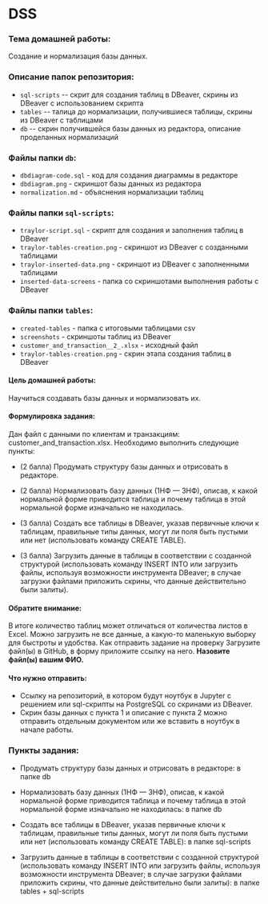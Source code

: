 # DSS

### Тема домашней работы:
Создание и нормализация базы данных.

### Описание папок репозитория:
- ```sql-scripts``` -- скрит для создания таблиц в DBeaver, скрины из DBeaver c использованием скрипта
- ```tables``` -- талица до нормализации, получившиеся таблицы, скрины из DBeaver c таблицами
- ```db``` -- скрин получившейся базы данных из редактора, описание проделанных нормализаций

### Файлы папки ```db```:

- ```dbdiagram-code.sql``` - код для создания диаграммы в редакторе
- ```dbdiagram.png``` - скриншот базы данных из редактора
- ```normalization.md``` - объяснения нормализации таблиц

### Файлы папки ```sql-scripts```:
- ```traylor-script.sql``` - скрипт для создания и заполнения таблиц в DBeaver
- ```traylor-tables-creation.png``` - скриншот из DBeaver c созданными таблицами
- ```traylor-inserted-data.png``` - скриншот из DBeaver c заполненными таблицами
- ```inserted-data-screens``` - папка со скриншотами выполнения работы с DBeaver

### Файлы папки ```tables```:
- ```created-tables``` - папка с итоговыми таблицами csv
- ```screenshots``` - скриншоты таблиц из DBeaver
- ```customer_and_transaction__2_.xlsx``` - исходный файл
- ```traylor-tables-creation.png``` - скрин этапа создания таблиц в DBeaver


#### Цель домашней работы:
Научиться создавать базы данных и нормализовать их.
#### Формулировка задания:
Дан файл с данными по клиентам и транзакциям: customer_and_transaction.xlsx.
Необходимо выполнить следующие пункты:

- (2 балла) Продумать структуру базы данных и отрисовать в редакторе.

- (2 балла) Нормализовать базу данных (1НФ — 3НФ), описав, к какой нормальной форме приводится таблица и почему таблица в этой нормальной форме изначально не находилась.

- (3 балла) Создать все таблицы в DBeaver, указав первичные ключи к таблицам, правильные типы данных, могут ли поля быть пустыми или нет (использовать команду CREATE TABLE).

- (3 балла) Загрузить данные в таблицы в соответствии с созданной структурой (использовать команду INSERT INTO или загрузить файлы, используя возможности инструмента DBeaver; в случае загрузки файлами приложить скрины, что данные действительно были залиты).

#### Обратите внимание:	
В итоге количество таблиц может отличаться от количества листов в Excel.
Можно загрузить не все данные, а какую-то маленькую выборку для быстроты и удобства.
Как отправить задание на проверку	Загрузите файл(ы) в GitHub, в форму приложите ссылку на него. **Назовите файл(ы) вашим ФИО.**

#### Что нужно отправить:	
- Ссылку на репозиторий, в котором будут ноутбук в Jupyter с решением или sql-скрипты на PostgreSQL со скринами из DBeaver.
- Скрин базы данных с пункта 1 и описание с пункта 2 можно отправить отдельным документом или же вставить в ноутбук в начале работы.

### Пункты задания:

- Продумать структуру базы данных и отрисовать в редакторе: в папке db

- Нормализовать базу данных (1НФ — 3НФ), описав, к какой нормальной форме приводится таблица и почему таблица в этой нормальной форме изначально не находилась: в папке db

- Создать все таблицы в DBeaver, указав первичные ключи к таблицам, правильные типы данных, могут ли поля быть пустыми или нет (использовать команду CREATE TABLE): в папке sql-scripts

- Загрузить данные в таблицы в соответствии с созданной структурой (использовать команду INSERT INTO или загрузить файлы, используя возможности инструмента DBeaver; в случае загрузки файлами приложить скрины, что данные действительно были залиты): в папке tables + sql-scripts
